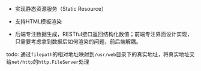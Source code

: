 + 实现静态资源服务（Static Resource）
+ 支持HTML模板渲染


+ 后端专注数据生成，RESTful接口返回结构化数值；前端专注界面设计实现，只需要考虑拿到数据后如何渲染的问题，前后端解耦。


todo: 通过`filepath`的相对地址映射到`/usr/web`目录下的真实地址，将真实地址交给`net/http`的`http.FileServer`处理

